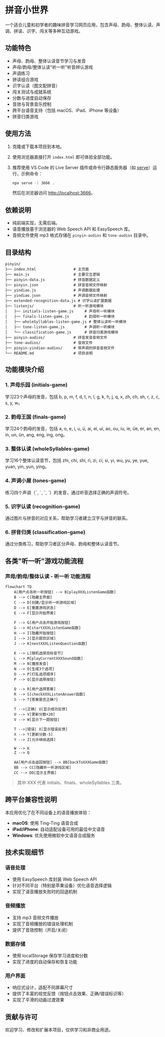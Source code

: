 # 拼音小世界

一个适合儿童和初学者的趣味拼音学习网页应用，包含声母、韵母、整体认读、声调、拼读、识字、闯关等多种互动游戏。

## 功能特色

- 声母、韵母、整体认读音节学习与发音
- 声母/韵母/整体认读"听一听"听音辨认游戏
- 声调练习
- 拼读组合游戏
- 识字认读（图文配拼音）
- 闯关测试与成就系统
- 分数与进度自动保存
- 音效与背景音乐控制
- 跨平台语音支持（包括 macOS、iPad、iPhone 等设备）
- 拼音归类游戏

## 使用方法

1. 克隆或下载本项目到本地。
2. 使用浏览器直接打开 `index.html` 即可体验全部功能。
3. 推荐使用 VS Code 的 Live Server 插件或命令行静态服务器（如 [serve](https://www.npmjs.com/package/serve)）运行，示例命令：

   ```sh
   npx serve -l 3666 .
   ```

   然后在浏览器访问 [http://localhost:3666](http://localhost:3666)。

## 依赖说明

- 纯前端实现，无需后端。
- 语音播放基于浏览器的 Web Speech API 和 EasySpeech 库。
- 音频文件使用 mp3 格式存储在 `pinyin-audios` 和 `tone-audios` 目录中。

## 目录结构

```
pinyin/
├── index.html                 # 主页面
├── main.js                    # 主要交互逻辑
├── pinyin-data.js             # 拼音数据定义
├── pinyin.json                # 拼音音频文件映射
├── yindiao.js                 # 声调数据处理
├── yindiao.json               # 声调音频文件映射
├── extended-recognition-data.js # 识字认读扩展数据
├── listenjs/                  # 听一听游戏模块
│   ├── initials-listen-game.js     # 声母听一听模块
│   ├── finals-listen-game.js       # 韵母听一听模块
│   ├── wholeSyllables-listen-game.js # 整体认读听一听模块
│   ├── tone-listen-game.js         # 声调听一听模块
│   └── classification-game.js      # 拼音归类游戏模块
├── pinyin-audios/             # 拼音发音音频文件
├── tone-audios/               # 音效文件
├── pinyin-yindiao-audios/     # 带声调的拼音音频文件
└── README.md                  # 项目说明
```

## 功能模块介绍

### 1. 声母乐园 (initials-game)
学习23个声母的发音，包括 b, p, m, f, d, t, n, l, g, k, h, j, q, x, zh, ch, sh, r, z, c, s, y, w。

### 2. 韵母王国 (finals-game)
学习24个韵母的发音，包括 a, o, e, i, u, ü, ai, ei, ui, ao, ou, iu, ie, üe, er, an, en, in, un, ün, ang, eng, ing, ong。

### 3. 整体认读 (wholeSyllables-game)
学习16个整体认读音节，包括 zhi, chi, shi, ri, zi, ci, si, yi, wu, yu, ye, yue, yuan, yin, yun, ying。

### 4. 声调小屋 (tones-game)
练习四个声调（ˉ, ˊ, ˇ, `）的发音，通过听音选择正确的声调符号。

### 5. 识字认读 (recognition-game)
通过图片与拼音的对应关系，帮助学习者建立汉字与拼音的联系。

### 6. 拼音归类 (classification-game)
通过分类练习，帮助学习者区分声母、韵母和整体认读音节。

## 各类"听一听"游戏功能流程

### 声母/韵母/整体认读 - 听一听 功能流程

```mermaid
flowchart TD
    A[用户点击听一听按钮] --> B[playXXXListenGame函数]
    B --> C[隐藏主界面]
    C --> D[创建/显示听一听游戏区域]
    D --> E[重置游戏状态]
    E --> F[显示开始界面]

    F --> G[用户点击开始游戏按钮]
    G --> H[startXXXListenGame函数]
    H --> I[隐藏开始按钮]
    I --> J[显示题目区域]
    J --> K[nextXXXListenQuestion函数]

    K --> L[随机选择目标音节]
    L --> M[playCurrentXXXSound函数]
    M --> N[播放发音]
    N --> O[生成3个选项]
    O --> P[打乱选项顺序]
    P --> Q[显示选择按钮]

    Q --> R[用户选择答案]
    R --> S[checkXXXListenAnswer函数]
    S --> T{答案是否正确?}

    T -->|正确| U[显示成功反馈]
    U --> V[更新分数+20]
    V --> W[显示下一题按钮]

    T -->|错误| X[显示错误反馈]
    X --> Y[更新分数-5]
    Y --> Z[允许继续选择]

    W --> K
    Z --> Q

    AA[用户点击返回按钮] --> BB[backToXXXGame函数]
    BB --> CC[隐藏听一听游戏区域]
    CC --> DD[显示主界面]
```

> 其中 XXX 代表 initials、finals、wholeSyllables 三类。

## 跨平台兼容性说明

本应用优化了在不同设备上的语音播放体验：

- **macOS**: 使用 Ting-Ting 语音合成
- **iPad/iPhone**: 自动适配设备可用的最佳中文语音
- **Windows**: 优先使用微软中文语音合成服务

## 技术实现细节

### 语音处理
- 使用 EasySpeech 库封装 Web Speech API
- 针对不同平台（特别是苹果设备）优化语音选择逻辑
- 实现了语音播放失败时的回退机制

### 音频播放
- 支持 mp3 音频文件播放
- 实现了音频播放的错误处理机制
- 提供了音效控制（开启/关闭）

### 数据存储
- 使用 localStorage 保存学习进度和分数
- 实现了进度的自动保存和恢复功能

### 用户界面
- 响应式设计，适配不同屏幕尺寸
- 提供了丰富的视觉反馈（按钮点击效果、正确/错误标识等）
- 实现了平滑的动画过渡效果

## 贡献与许可

欢迎学习、修改和扩展本项目，仅供学习和非商业用途。